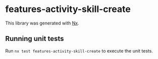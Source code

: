 # features-activity-skill-create

This library was generated with [Nx](https://nx.dev).

## Running unit tests

Run `nx test features-activity-skill-create` to execute the unit tests.

